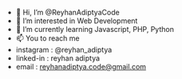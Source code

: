 - 👋 Hi, I’m @ReyhanAdiptyaCode
- 👀 I’m interested in Web Development
- 🌱 I’m currently learning Javascript, PHP, Python
- 📫 You to reach me 
- instagram   : @reyhan_adiptya
- linked-in  : reyhan adiptya
- email      :  reyhanadiptya.code@gmail.com
                      

<!---
ReyhanAdiptyaCode/ReyhanAdiptyaCode is a ✨ special ✨ repository because its `README.md` (this file) appears on your GitHub profile.
You can click the Preview link to take a look at your changes.
--->
